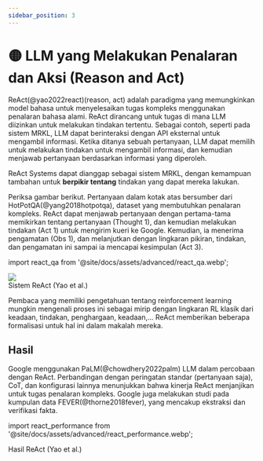 ```yaml
---
sidebar_position: 3
---
```


# 🟡 LLM yang Melakukan Penalaran dan Aksi (Reason and Act)

ReAct(@yao2022react)(reason, act) adalah paradigma yang memungkinkan model bahasa untuk menyelesaikan tugas kompleks menggunakan penalaran bahasa alami. ReAct dirancang untuk tugas di mana LLM diizinkan untuk melakukan tindakan tertentu. Sebagai contoh, seperti pada sistem MRKL, LLM dapat berinteraksi dengan API eksternal untuk mengambil informasi. Ketika ditanya sebuah pertanyaan, LLM dapat memilih untuk melakukan tindakan untuk mengambil informasi, dan kemudian menjawab pertanyaan berdasarkan informasi yang diperoleh.

ReAct Systems dapat dianggap sebagai sistem MRKL, dengan kemampuan tambahan untuk **berpikir tentang** tindakan yang dapat mereka lakukan.

Periksa gambar berikut. Pertanyaan dalam kotak atas bersumber dari HotPotQA(@yang2018hotpotqa), dataset yang membutuhkan penalaran kompleks. ReAct dapat menjawab pertanyaan dengan pertama-tama memikirkan tentang pertanyaan (Thought 1), dan kemudian melakukan tindakan (Act 1) untuk mengirim kueri ke Google. Kemudian, ia menerima pengamatan (Obs 1), dan melanjutkan dengan lingkaran pikiran, tindakan, dan pengamatan ini sampai ia mencapai kesimpulan (Act 3).


import react_qa from '@site/docs/assets/advanced/react_qa.webp';

<div style={{textAlign: 'center'}}>
  <img src={react_qa} style={{width: "500px"}}/>
</div>

<div style={{textAlign: 'center'}}>
Sistem ReAct (Yao et al.)
</div>

Pembaca yang memiliki pengetahuan tentang reinforcement learning mungkin mengenali proses ini sebagai mirip dengan lingkaran RL klasik dari keadaan, tindakan, penghargaan, keadaan,... ReAct memberikan beberapa formalisasi untuk hal ini dalam makalah mereka.


## Hasil

Google menggunakan PaLM(@chowdhery2022palm) LLM dalam percobaan dengan ReAct. Perbandingan dengan peringatan standar (pertanyaan saja), CoT, dan konfigurasi lainnya menunjukkan bahwa kinerja ReAct menjanjikan untuk tugas penalaran kompleks. Google juga melakukan studi pada kumpulan data FEVER(@thorne2018fever), yang mencakup ekstraksi dan verifikasi fakta.

import react_performance from '@site/docs/assets/advanced/react_performance.webp';

<div style={{textAlign: 'center'}}>
  <LazyLoadImage src={react_performance} style={{width: "500px"}} />
</div>

<div style={{textAlign: 'center'}}>
Hasil ReAct (Yao et al.)
</div>

